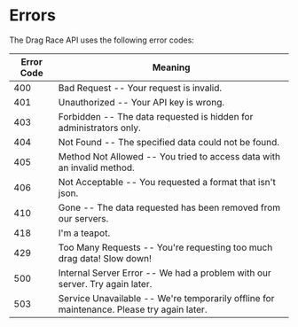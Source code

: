 # Errors

The Drag Race API uses the following error codes:


Error Code | Meaning
---------- | -------
400 | Bad Request -- Your request is invalid.
401 | Unauthorized -- Your API key is wrong.
403 | Forbidden -- The data requested is hidden for administrators only.
404 | Not Found -- The specified data could not be found.
405 | Method Not Allowed -- You tried to access data with an invalid method.
406 | Not Acceptable -- You requested a format that isn't json.
410 | Gone -- The data requested has been removed from our servers.
418 | I'm a teapot.
429 | Too Many Requests -- You're requesting too much drag data! Slow down!
500 | Internal Server Error -- We had a problem with our server. Try again later.
503 | Service Unavailable -- We're temporarily offline for maintenance. Please try again later.
